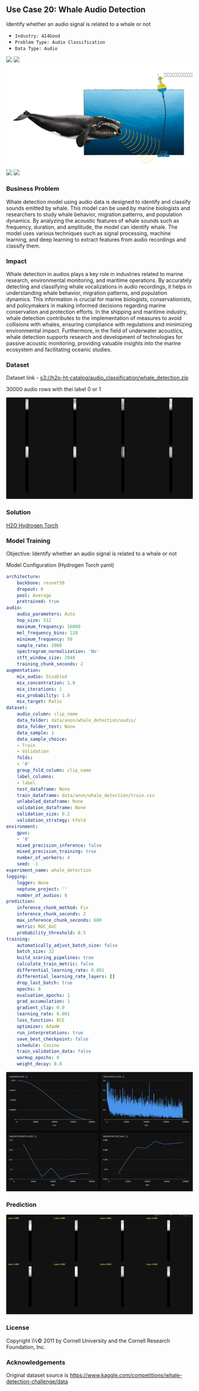 ## Use Case 20: Whale Audio Detection

Identify whether an audio signal is related to a whale or not

- `Industry: AI4Good`
- `Problem Type: Audio Classification`
- `Data Type: Audio`

![](https://github.com/h2oai/ht-catalog/blob/646864e3c695f7c721514159bd6c59520dab7438/Assets/use-cases/whale_detection/cover.png)
![](https://github.com/h2oai/ht-catalog/blob/646864e3c695f7c721514159bd6c59520dab7438/Assets/use-cases/whale_detection/cover.jpg)
![](https://github.com/h2oai/ht-catalog/blob/646864e3c695f7c721514159bd6c59520dab7438/Assets/use-cases/whale_detection/cover.jpeg)
![](https://github.com/h2oai/ht-catalog/blob/646864e3c695f7c721514159bd6c59520dab7438/Assets/use-cases/whale_detection/cover.webp)
![](https://github.com/h2oai/ht-catalog/blob/646864e3c695f7c721514159bd6c59520dab7438/Assets/use-cases/whale_detection/cover)

### Business Problem 

Whale detection model using audio data is designed to identify and classify sounds emitted by whale. This model can be used by marine biologists and researchers to study whale behavior, migration patterns, and population dynamics. By analyzing the acoustic features of whale sounds such as frequency, duration, and amplitude, the model can identify whale. The model uses various techniques such as signal processing, machine learning, and deep learning to extract features from audio recordings and classify them.

### Impact

Whale detection in audios plays a key role in industries related to marine research, environmental monitoring, and maritime operations. By accurately detecting and classifying whale vocalizations in audio recordings, it helps in understanding whale behavior, migration patterns, and population dynamics. This information is crucial for marine biologists, conservationists, and policymakers in making informed decisions regarding marine conservation and protection efforts. In the shipping and maritime industry, whale detection contributes to the implementation of measures to avoid collisions with whales, ensuring compliance with regulations and minimizing environmental impact. Furthermore, in the field of underwater acoustics, whale detection supports research and development of technologies for passive acoustic monitoring, providing valuable insights into the marine ecosystem and facilitating oceanic studies.

### Dataset

Dataset link - [s3://h2o-ht-catalog/audio_classification/whale_detection.zip](https://h2o-ht-catalog.s3.amazonaws.com/audio_classification/whale_detection.zip)

30000 audio rows with thei label 0 or 1 

![train data](https://github.com/h2oai/ht-catalog/blob/646864e3c695f7c721514159bd6c59520dab7438/Assets/use-cases/whale_detection/train%20data.png)

### Solution

[H2O Hydrogen Torch](https://docs.h2o.ai/h2o-hydrogen-torch/)

### Model Training

Objective: Identify whether an audio signal is related to a whale or not

Model Configuration (Hydrogen Torch yaml)

```yaml
architecture:
    backbone: resnet50
    dropout: 0
    pool: Average
    pretrained: true
audio:
    audio_parameters: Auto
    hop_size: 512
    maximum_frequency: 16000
    mel_frequency_bins: 128
    minimum_frequency: 50
    sample_rate: 2000
    spectrogram_normalization: 'No'
    stft_window_size: 2048
    training_chunk_seconds: 2
augmentation:
    mix_audio: Disabled
    mix_concentration: 1.0
    mix_iterations: 1
    mix_probability: 1.0
    mix_target: Ratio
dataset:
    audio_column: clip_name
    data_folder: data/anon/whale_detection/audio/
    data_folder_test: None
    data_sample: 1
    data_sample_choice:
    - Train
    - Validation
    folds:
    - '0'
    group_fold_column: clip_name
    label_columns:
    - label
    test_dataframe: None
    train_dataframe: data/anon/whale_detection/train.csv
    unlabeled_dataframe: None
    validation_dataframe: None
    validation_size: 0.2
    validation_strategy: kfold
environment:
    gpus:
    - '0'
    mixed_precision_inference: false
    mixed_precision_training: true
    number_of_workers: 4
    seed: -1
experiment_name: whale_detection
logging:
    logger: None
    neptune_project: ''
    number_of_audios: 8
prediction:
    inference_chunk_method: Fix
    inference_chunk_seconds: 2
    max_inference_chunk_seconds: 600
    metric: ROC_AUC
    probability_threshold: 0.5
training:
    automatically_adjust_batch_size: false
    batch_size: 32
    build_scoring_pipelines: true
    calculate_train_metric: false
    differential_learning_rate: 0.001
    differential_learning_rate_layers: []
    drop_last_batch: true
    epochs: 8
    evaluation_epochs: 1
    grad_accumulation: 1
    gradient_clip: 0.0
    learning_rate: 0.001
    loss_function: BCE
    optimizer: AdamW
    run_interpretations: true
    save_best_checkpoint: false
    schedule: Cosine
    train_validation_data: false
    warmup_epochs: 0
    weight_decay: 0.0

```

![chart](https://github.com/h2oai/ht-catalog/blob/646864e3c695f7c721514159bd6c59520dab7438/Assets/use-cases/whale_detection/chart.png)


### Prediction

![Predictions](https://github.com/h2oai/ht-catalog/blob/646864e3c695f7c721514159bd6c59520dab7438/Assets/use-cases/whale_detection/Validation%20Predictions.png)

### License

Copyright ï½© 2011 by Cornell University and the Cornell Research Foundation, Inc. 

### Acknowledgements

Original dataset source is https://www.kaggle.com/competitions/whale-detection-challenge/data
